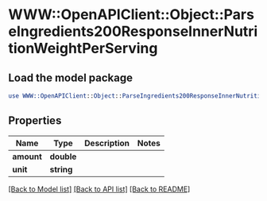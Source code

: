 # WWW::OpenAPIClient::Object::ParseIngredients200ResponseInnerNutritionWeightPerServing

## Load the model package
```perl
use WWW::OpenAPIClient::Object::ParseIngredients200ResponseInnerNutritionWeightPerServing;
```

## Properties
Name | Type | Description | Notes
------------ | ------------- | ------------- | -------------
**amount** | **double** |  | 
**unit** | **string** |  | 

[[Back to Model list]](../README.md#documentation-for-models) [[Back to API list]](../README.md#documentation-for-api-endpoints) [[Back to README]](../README.md)


